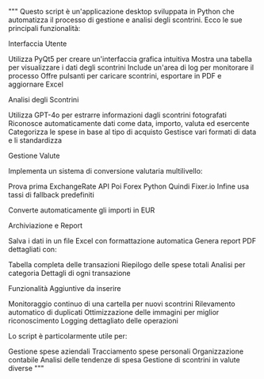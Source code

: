 """
Questo script è un'applicazione desktop sviluppata in Python che automatizza il processo di gestione e analisi degli scontrini. Ecco le sue principali funzionalità:

Interfaccia Utente


Utilizza PyQt5 per creare un'interfaccia grafica intuitiva
Mostra una tabella per visualizzare i dati degli scontrini
Include un'area di log per monitorare il processo
Offre pulsanti per caricare scontrini, esportare in PDF e aggiornare Excel


Analisi degli Scontrini


Utilizza GPT-4o per estrarre informazioni dagli scontrini fotografati
Riconosce automaticamente dati come data, importo, valuta ed esercente
Categorizza le spese in base al tipo di acquisto
Gestisce vari formati di data e li standardizza


Gestione Valute


Implementa un sistema di conversione valutaria multilivello:

Prova prima ExchangeRate API
Poi Forex Python
Quindi Fixer.io
Infine usa tassi di fallback predefiniti


Converte automaticamente gli importi in EUR


Archiviazione e Report


Salva i dati in un file Excel con formattazione automatica
Genera report PDF dettagliati con:

Tabella completa delle transazioni
Riepilogo delle spese totali
Analisi per categoria
Dettagli di ogni transazione




Funzionalità Aggiuntive da inserire


Monitoraggio continuo di una cartella per nuovi scontrini
Rilevamento automatico di duplicati
Ottimizzazione delle immagini per miglior riconoscimento
Logging dettagliato delle operazioni

Lo script è particolarmente utile per:

Gestione spese aziendali
Tracciamento spese personali
Organizzazione contabile
Analisi delle tendenze di spesa
Gestione di scontrini in valute diverse
"""

